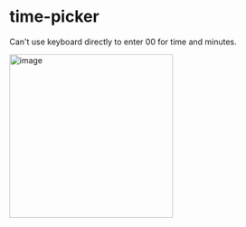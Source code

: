 # time-picker


Can't use keyboard directly to enter 00 for time and minutes. 

<img width="289" alt="image" src="https://user-images.githubusercontent.com/119839331/205569087-3b7269f0-6bde-4c1c-9b46-98769620718c.png">
